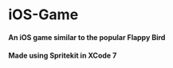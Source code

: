 # iOS-Game
#### An iOS game similar to the popular Flappy Bird
#### Made using Spritekit in XCode 7
